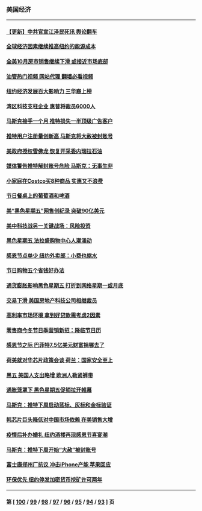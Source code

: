 ### 美国经济
---
#### [【更新】中共官宣江泽民死讯 舆论翻车](../../pages/ncid1078158/n13876029.md?12010045) 
#### [全球经济因素继续推高纽约的能源成本](../../pages/ncid1078158/n13875815.md?12010045) 
#### [全美10月房市销售继续下滑 或接近市场底部](../../pages/ncid1078158/n13875069.md?12010045) 
#### [油管热门视频 网站代理 翻墙必看视频](http://138.2.39.72:81/youtube.html?epic-marker?12010045)
#### [纽约经济发展百大影响力 三华裔上榜](../../pages/ncid1078158/n13874378.md?12010045) 
#### [湾区科技支柱企业 惠普将裁员6000人](../../pages/ncid1078158/n13874414.md?12010045) 
#### [马斯克接手一个月 推特损失一半顶级广告客户](../../pages/ncid1078158/n13874404.md?12010045) 
#### [推特用户注册量创新高 马斯克将大赦被封账号](../../pages/ncid1078158/n13874179.md?12010045) 
#### [美政府授权雪佛龙 恢复开采委内瑞拉石油](../../pages/ncid1078158/n13874152.md?12010045) 
#### [媒体警告推特解封账号危险 马斯克：无事生非](../../pages/ncid1078158/n13873858.md?12010045) 
#### [小家庭在Costco买8种商品 实惠又不浪费](../../pages/ncid1078158/n13872006.md?12010045) 
#### [节日餐桌上的葡萄酒和啤酒](../../pages/ncid1078158/n13874004.md?12010045) 
#### [美“黑色星期五”网售创纪录 突破90亿美元](../../pages/ncid1078158/n13873847.md?12010045) 
#### [美中科技战另一关键战场：风险投资](../../pages/ncid1078158/n13873321.md?12010045) 
#### [黑色星期五 法拉盛购物中心人潮涌动](../../pages/ncid1078158/n13873387.md?12010045) 
#### [感恩节点单少 纽约外卖郎：小费也缩水](../../pages/ncid1078158/n13873392.md?12010045) 
#### [节日购物五个省钱好办法](../../pages/ncid1078158/n13873400.md?12010045) 
#### [通货膨胀影响黑色星期五 打折到网络星期一或月底](../../pages/ncid1078158/n13873384.md?12010045) 
#### [交易下滑 美国房地产科技公司相继裁员](../../pages/ncid1078158/n13873382.md?12010045) 
#### [高利率市场环境 拿到好贷款需考虑2因素](../../pages/ncid1078158/n13873361.md?12010045) 
#### [零售商今冬节日季营销新招：降临节日历](../../pages/ncid1078158/n13873130.md?12010045) 
#### [感恩节之际 巴菲特7.5亿美元财富捐哪去了](../../pages/ncid1078158/n13873205.md?12010045) 
#### [荷美就对华芯片政策会谈 荷兰：国家安全至上](../../pages/ncid1078158/n13873080.md?12010045) 
#### [黑五 美国人支出略增 欧洲人勒紧裤带](../../pages/ncid1078158/n13873127.md?12010045) 
#### [通胀笼罩下 黑色星期五促销拉开帷幕](../../pages/ncid1078158/n13873074.md?12010045) 
#### [马斯克：推特下周启动蓝标、灰标和金标验证](../../pages/ncid1078158/n13872957.md?12010045) 
#### [韩芯片巨头降低对中国市场依赖 在美销售大增](../../pages/ncid1078158/n13872792.md?12010045) 
#### [疫情后补办婚礼 纽约酒楼再现感恩节喜宴潮](../../pages/ncid1078158/n13872709.md?12010045) 
#### [马斯克：推特下周开始“大赦”被封账号](../../pages/ncid1078158/n13872553.md?12010045) 
#### [富士康郑州厂抗议 冲击iPhone产能 苹果回应](../../pages/ncid1078158/n13872430.md?12010045) 
#### [环保优先 纽约停发加密货币挖矿许可两年](../../pages/ncid1078158/n13872013.md?12010045) 

---
#### 第 [ [100](./100.md?12010045) / [99](./99.md?12010045) / [98](./98.md?12010045) / [97](./97.md?12010045) / [96](./96.md?12010045) / [95](./95.md?12010045) / [94](./94.md?12010045) / [93](./93.md?12010045) ] 页
